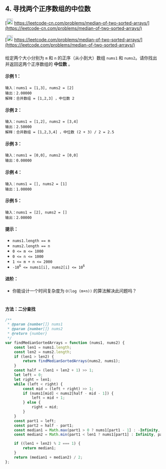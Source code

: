 ## 4. 寻找两个正序数组的中位数

[<img src="https://static.leetcode-cn.com/cn-mono-assets/production/assets/logo-dark-cn.c42314a8.svg" height="20" /> https://leetcode-cn.com/problems/median-of-two-sorted-arrays/](https://leetcode-cn.com/problems/median-of-two-sorted-arrays/)

[<img src="https://assets.leetcode.com/static_assets/public/webpack_bundles/images/logo-dark.e99485d9b.svg" height="20"/> https://leetcode.com/problems/median-of-two-sorted-arrays/](https://leetcode.com/problems/median-of-two-sorted-arrays/)

###

给定两个大小分别为 `m` 和 `n` 的正序（从小到大）数组 `nums1` 和 `nums2`。请你找出并返回这两个正序数组的 **中位数** 。

#### 示例 1：

```
输入：nums1 = [1,3], nums2 = [2]
输出：2.00000
解释：合并数组 = [1,2,3] ，中位数 2
```

#### 示例 2：

```
输入：nums1 = [1,2], nums2 = [3,4]
输出：2.50000
解释：合并数组 = [1,2,3,4] ，中位数 (2 + 3) / 2 = 2.5
```

#### 示例 3：

```
输入：nums1 = [0,0], nums2 = [0,0]
输出：0.00000
```

#### 示例 4：

```
输入：nums1 = [], nums2 = [1]
输出：1.00000
```

#### 示例 5：

```
输入：nums1 = [2], nums2 = []
输出：2.00000
```

#### 提示：

-   `nums1.length == m`
-   `nums2.length == n`
-   `0 <= m <= 1000`
-   `0 <= n <= 1000`
-   `1 <= m + n <= 2000`
-   `-10`<sup>`6`</sup>` <= nums1[i], nums2[i] <= 10`<sup>`6`</sup>

#### 进阶：

-   你能设计一个时间复杂度为 `O(log (m+n))` 的算法解决此问题吗？

#

#### 方法：二分查找

```js
/**
 * @param {number[]} nums1
 * @param {number[]} nums2
 * @return {number}
 */
var findMedianSortedArrays = function (nums1, nums2) {
    const len1 = nums1.length;
    const len2 = nums2.length;
    if (len1 > len2) {
        return findMedianSortedArrays(nums2, nums1);
    }
    const half = (len1 + len2 + 1) >> 1;
    let left = 0;
    let right = len1;
    while (left < right) {
        const mid = (left + right) >> 1;
        if (nums1[mid] < nums2[half - mid - 1]) {
            left = mid + 1;
        } else {
            right = mid;
        }
    }
    const part1 = left;
    const part2 = half - part1;
    const median1 = Math.max(part1 > 0 ? nums1[part1 - 1] : -Infinity, part2 > 0 ? nums2[part2 - 1] : -Infinity);
    const median2 = Math.min(part1 < len1 ? nums1[part1] : Infinity, part2 < len2 ? nums2[part2] : Infinity);

    if ((len1 + len2) % 2 === 1) {
        return median1;
    }
    return (median1 + median2) / 2;
};
```
